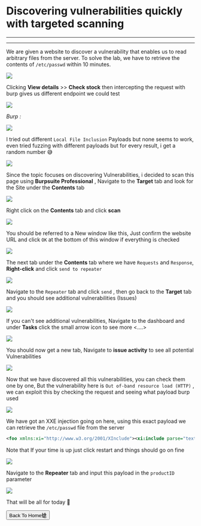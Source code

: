 # Discovering vulnerabilities quickly with targeted scanning

---
---

We are given a website to discover a vulnerability that enables us to read arbitrary files from the server. To solve the lab, we have to retrieve the contents of `/etc/passwd` within 10 minutes.

![](https://i.imgur.com/EuF858b.png)

Clicking **View details** >> **Check stock** then intercepting the request with burp gives us different endpoint we could test

![](https://i.imgur.com/SOnrIXk.png)

_Burp :_

![](https://i.imgur.com/qu4YTaa.png)

I tried out different `Local File Inclusion` Payloads but none seems to work, even tried fuzzing with different payloads but for every result, i get a random number 😅

![](https://i.imgur.com/04d00qk.png)

Since the topic focuses on discovering Vulnerabilities, i decided to scan this page using **Burpsuite Professional** , Navigate to the **Target** tab and look for the Site under the **Contents** tab

![](https://i.imgur.com/TdHQB8A.png)

Right click on the **Contents** tab and click **scan** 

![](https://i.imgur.com/8GGa4v6.png)

You should be referred to a New window like this, Just confirm the website URL and click `OK` at the bottom of this window if everything is checked

![](https://i.imgur.com/XCa2Z0B.png)

The next tab under the **Contents** tab where we have `Requests` and `Response`, **Right-click** and click `send to repeater`

![](https://i.imgur.com/iD7Ygqk.png)

Navigate to the `Repeater` tab and click `send` , then go back to the **Target** tab and you should see additional vulnerabilities (Issues)

![](https://i.imgur.com/tQVBxo2.png)

If you can't see additional vulnerabilities, Navigate to the dashboard and under **Tasks** click the small arrow icon to see more <....> 

![](https://i.imgur.com/qQNCeGO.png)

You should now get a new tab, Navigate to **issue activity** to see all potential Vulnerabilities

![](https://i.imgur.com/J4G9PWy.png)

Now that we have discovered all this vulnerabilities, you can check them one by one, But the vulnerability here is `Out of-band resource load (HTTP)` , we can exploit this by checking the request and seeing what payload burp used

![](https://i.imgur.com/jzYtFCZ.png)

We have got an XXE injection going on here, using this exact payload we can retrieve the `/etc/passwd` file from the server

```xml
<foo xmlns:xi="http://www.w3.org/2001/XInclude"><xi:include parse="text" href="file:///etc/passwd"/></foo>
```

Note that If your time is up just click restart and things should go on fine 

![](https://i.imgur.com/dpDxiJs.png)

Navigate to the **Repeater** tab and input this payload in the `productID` parameter

![](https://i.imgur.com/8WnXA0V.png)

That will be all for today 🥳

<button onclick="window.location.href='https://sec-fortress.github.io';">Back To Home螥</button>

